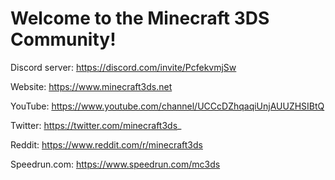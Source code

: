 # Welcome to the Minecraft 3DS Community!

Discord server: https://discord.com/invite/PcfekvmjSw

Website: https://www.minecraft3ds.net

YouTube: https://www.youtube.com/channel/UCCcDZhqaqiUnjAUUZHSIBtQ

Twitter: https://twitter.com/minecraft3ds_

Reddit: https://www.reddit.com/r/minecraft3ds

Speedrun.com: https://www.speedrun.com/mc3ds

